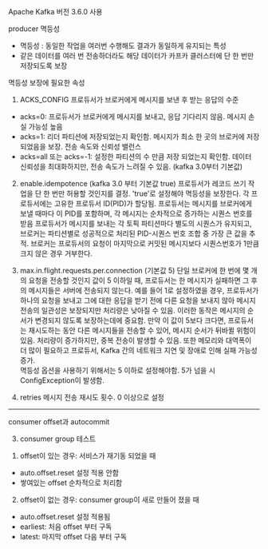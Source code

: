 Apache Kafka 버전 3.6.0 사용

producer 멱등성
- 멱등성 : 동일한 작업을 여러번 수행해도 결과가 동일하게 유지되는 특성
- 같은 데이터를 여러 번 전송하더라도 해당 데이터가 카프카 클러스터에 단 한 번만 저장되도록 보장


멱등성 보장에 필요한 속성
1. ACKS_CONFIG 
프로듀서가 브로커에게 메시지를 보낸 후 받는 응답의 수준 
- acks=0: 프로듀서가 브로커에게 메시지를 보내고, 응답 기다리지 않음. 메시지 손실 가능성 높음
- acks=1: 리더 파티션에 저장되었는지 확인함. 메시지가 최소 한 곳의 브로커에 저장되었음을 보장. 전송 속도와 신뢰성 밸런스
- acks=all 또는 acks=-1: 설정한 파티션의 수 만큼 저장 되었는지 확인함. 데이터 신뢰성을 최대화하지만, 전송 속도가 느려질 수 있음. (kafka 3.0부터 기본값)

2. enable.idempotence (kafka 3.0 부터 기본값 true)
프로듀서가 레코드 쓰기 작업을 단 한 번만 허용할 것인지를 결정. 'true'로 설정해야 멱등성을 보장한다.
각 프로듀서에는 고유한 프로듀서 ID(PID)가 할당됨.
프로듀서는 메시지를 브로커에게 보낼 때마다 이 PID를 포함하며, 각 메시지는 순차적으로 증가하는 시퀀스 번호를 받음
프로듀서가 메시지를 보내는 각 토픽 파티션마다 별도의 시퀀스가 유지되고, 브로커는 파티션별로 성공적으로 처리된 PID-시퀀스 번호 조합 중 가장 큰 값을 추적.
브로커는 프로듀서의 요청이 마지막으로 커밋된 메시지보다 시퀀스번호가 1만큼 크지 않은 경우 거부한다. 

3. max.in.flight.requests.per.connection (기본값 5)
단일 브로커에 한 번에 몇 개의 요청을 전송할 것인지
값이 5 이하일 때, 프로듀서는 한 메시지가 실패하면 그 후의 메시지들은 서버에 전송되지 않는다.
예를 들어 1로 설정하였을 경우, 프로듀서가 하나의 요청을 보내고 그에 대한 응답을 받기 전에 다른 요청을 보내지 않아 메시지 전송의 일관성은 보장되지만 처리량은 낮아질 수 있음.
이러한 동작은 메시지의 순서가 변경되지 않도록 보장하는데에 중요함.
만약 이 값이 5보다 크다면, 프로듀서는 재시도하는 동안 다른 메시지들을 전송할 수 있어, 메시지 순서가 뒤바뀔 위험이 있음. 처리량이 증가하지만, 중복 전송이 발생할 수 있음.
또한 메모리와 대역폭이 더 많이 필요하고 프로듀서, Kafka 간의 네트워크 지연 및 장애로 인해 실패 가능성 증가.   
멱등성 옵션을 사용하기 위해서는 5 이하로 설정해야함. 5가 넘을 시 ConfigException이 발생함.

5. retries
메시지 전송 재시도 횟수. 0 이상으로 설정

-------
consumer offset과 autocommit 







3. consumer group 테스트
1) offset이 있는 경우: 서비스가 재기동 되었을 때
- auto.offset.reset 설정 적용 안함
- 쌓여있는 offset 순차적으로 처리함
2) offset이 없는 경우: consumer group이 새로 만들어 졌을 때
- auto.offset.reset 설정 적용됨
- earliest: 처음 offset 부터 구독
- latest: 마지막 offset 다음 부터 구독
